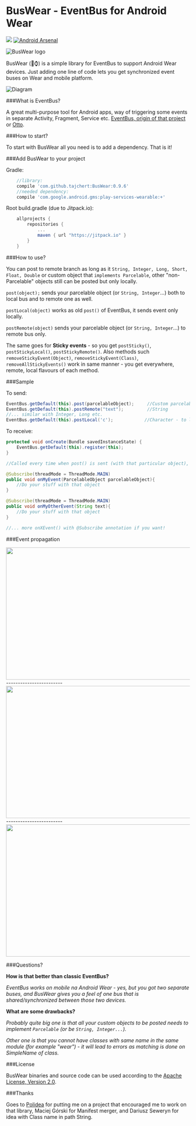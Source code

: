 BusWear - EventBus for Android Wear
=======

[![](https://jitpack.io/v/tajchert/BusWear.svg)](https://jitpack.io/#tajchert/BusWear)
[![Android Arsenal](https://img.shields.io/badge/Android%20Arsenal-BusWear-brightgreen.svg?style=flat)](https://android-arsenal.com/details/1/1336)

![BusWear logo](https://raw.githubusercontent.com/tajchert/BusWear/master/mobile/src/main/res/drawable-xxxhdpi/ic_launcher.png)

BusWear (:bus::watch:) is a simple library for EventBus to support Android Wear devices. Just adding one line of code lets you get synchronized event buses on Wear and mobile platform.

![Diagram](https://raw.githubusercontent.com/tajchert/BusWear/master/docs/diagram_simple.png)

###What is EventBus?

A great multi-purpose tool for Android apps, way of triggering some events in separate Activity, Fragment, Service etc. [EventBus, origin of that project](https://github.com/greenrobot/EventBus) or [Otto](https://github.com/square/otto).

###How to start?

To start with BusWear all you need is to add a dependency. That is it!

###Add BusWear to your project

Gradle:
```gradle
    //library:
	compile 'com.github.tajchert:BusWear:0.9.6'
    //needed dependency:
    compile 'com.google.android.gms:play-services-wearable:+'
```

Root build.gradle (due to Jitpack.io):
```gradle
	allprojects {
		repositories {
			...
			maven { url "https://jitpack.io" }
		}
	}
```


###How to use?

You can post to remote branch as long as it `String, Integer, Long, Short, Float, Double` or custom object that `implements Parcelable`, other "non-Parcelable" objects still can be posted but only locally.


`post(object);` sends your parcelable object (or `String, Integer`...) both to local bus and to remote one as well.

`postLocal(object)` works as old `post()` of EventBus, it sends event only locally.

`postRemote(object)` sends your parcelable object (or `String, Integer`...) to remote bus only.

The same goes for **Sticky events** - so you get `postSticky()`, `postStickyLocal()`, `postStickyRemote()`. Also methods such `removeStickyEvent(Object)`, `removeStickyEvent(Class)`, `removeAllStickyEvents()` work in same manner - you get everywhere, remote, local flavours of each method.


###Sample

To send:

```java
EventBus.getDefault(this).post(parcelableObject);     //Custom parcelable object
EventBus.getDefault(this).postRemote("text");         //String
//... similar with Integer, Long etc.
EventBus.getDefault(this).postLocal('c');            //Character - to local function you can pass any object that you like
```

To receive:
```java
protected void onCreate(Bundle savedInstanceState) {
    EventBus.getDefault(this).register(this);
}

//Called every time when post() is sent (with that particular object), needs to be annotated with the `@Subscribe` annotation.

@Subscribe(threadMode = ThreadMode.MAIN)
public void onMyEvent(ParcelableObject parcelableObject){
    //Do your stuff with that object
}

@Subscribe(threadMode = ThreadMode.MAIN)
public void onMyOtherEvent(String text){
    //Do your stuff with that object
}

//... more onXEvent() with @Subscribe annotation if you want!
```

###Event propagation

<img src="docs/diagram_post.png" width="600" height="361"/>
------------------------
<img src="docs/diagram_postremote.png" width="600" height="361"/>
------------------------
<img src="docs/diagram_postlocal.png" width="600" height="361"/>

###Questions?

**How is that better than classic EventBus?**

_EventBus works on mobile na Android Wear - yes, but you got two separate buses, and BusWear gives you a feel of one bus that is shared/synchronized between those two devices._

**What are some drawbacks?**

_Probably quite big one is that all your custom objects to be posted needs to implement `Parcelable` (or be `String, Integer...`)._

_Other one is that you cannot have classes with same name in the same module (for example "wear") - it will lead to errors as matching is done on SimpleName of class._

###License

BusWear binaries and source code can be used according to the [Apache License, Version 2.0](LICENSE).

###Thanks

Goes to [Polidea](https://www.polidea.com/) for putting me on a project that encouraged me to work on that library, Maciej Górski for Manifest merger, and Dariusz Seweryn for idea with Class name in path String.
